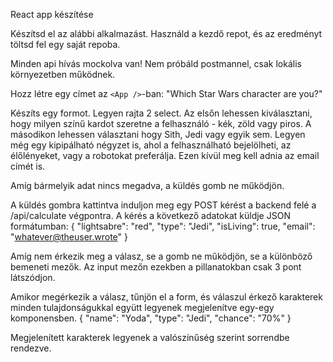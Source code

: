 React app készítése

Készítsd el az alábbi alkalmazást. Használd a kezdő repot, és az eredményt töltsd fel egy saját repoba.

Minden api hívás mockolva van! Nem próbáld postmannel, csak lokális környezetben működnek.

Hozz létre egy címet az `<App />`-ban: "Which Star Wars character are you?"

Készíts egy formot. Legyen rajta 2 select.
Az elsőn lehessen kiválasztani, hogy milyen színű kardot szeretne a felhasználó - kék, zöld vagy piros.
A másodikon lehessen választani hogy Sith, Jedi vagy egyik sem.
Legyen még egy kipipálható négyzet is, ahol a felhasználható bejelölheti, az élőlényeket, vagy a robotokat preferálja.
Ezen kívül meg kell adnia az email címét is.

Amíg bármelyik adat nincs megadva, a küldés gomb ne működjön.

A küldés gombra kattintva induljon meg egy POST kérést a backend felé a /api/calculate végpontra.
A kérés a következő adatokat küldje JSON formátumban:
{
  "lightsabre": "red",
  "type": "Jedi",
  "isLiving": true,
  "email": "whatever@theuser.wrote"
}

Amíg nem érkezik meg a válasz, se a gomb ne működjön, se a különböző bemeneti mezők.
Az input mezőn ezekben a pillanatokban csak 3 pont látszódjon.

Amikor megérkezik a válasz, tűnjön el a form, és válaszul érkező karakterek minden tulajdonságukkal együtt legyenek megjelenítve egy-egy <Character /> komponensben.
{
  "name": "Yoda",
  "type": "Jedi",
  "chance": "70%"
}

Megjelenített karakterek legyenek a valószínűség szerint sorrendbe rendezve.